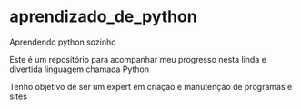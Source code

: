 # aprendizado_de_python
Aprendendo python sozinho

Este é um repositório para acompanhar meu progresso nesta linda e divertida linguagem chamada Python

Tenho objetivo de ser um expert em criação e manutenção de programas e sites
